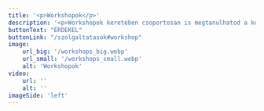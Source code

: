 ```yaml
---
title: '<p>Workshopok</p>'
description: '<p>Workshopok keretében csoportosan is megtanulhatod a kommunikációs, marketing és social média alapokat.</p>'
buttonText: "ÉRDEKEL"
buttonLink: "/szolgaltatasok#workshop"
image: 
    url_big: '/workshops_big.webp'
    url_small: '/workshops_small.webp'
    alt: 'Workshopok'
video:
    url: ''
    alt: ''
imageSide: 'left'
---
```



